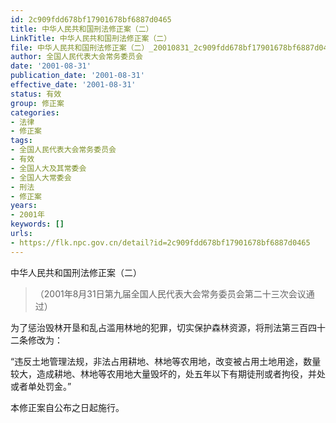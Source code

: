 ```yaml
---
id: 2c909fdd678bf17901678bf6887d0465
title: 中华人民共和国刑法修正案（二）
LinkTitle: 中华人民共和国刑法修正案（二）
file: 中华人民共和国刑法修正案（二）_20010831_2c909fdd678bf17901678bf6887d0465.docx
author: 全国人民代表大会常务委员会
date: '2001-08-31'
publication_date: '2001-08-31'
effective_date: '2001-08-31'
status: 有效
group: 修正案
categories:
- 法律
- 修正案
tags:
- 全国人民代表大会常务委员会
- 有效
- 全国人大及其常委会
- 全国人大常委会
- 刑法
- 修正案
years:
- 2001年
keywords: []
urls:
- https://flk.npc.gov.cn/detail?id=2c909fdd678bf17901678bf6887d0465
---
```


中华人民共和国刑法修正案（二）

> （2001年8月31日第九届全国人民代表大会常务委员会第二十三次会议通过）

为了惩治毁林开垦和乱占滥用林地的犯罪，切实保护森林资源，将刑法第三百四十二条修改为：

“违反土地管理法规，非法占用耕地、林地等农用地，改变被占用土地用途，数量较大，造成耕地、林地等农用地大量毁坏的，处五年以下有期徒刑或者拘役，并处或者单处罚金。”

本修正案自公布之日起施行。
